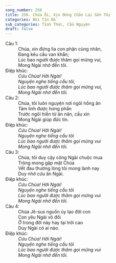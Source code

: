 ```yaml
---
song_number: 256
title: 256. Chúa Ôi, Xin Dừng Chân Lại Gần Tôi
categories: Đời Tín Đồ
sub_categories: Tỉnh Thức, Cầu Nguyện
draft: false
---
```

<dl><dt>Câu 1:</dt><dd data-verse="1">Chúa, xin đừng lìa con phận cùng nhân, <br/>Đang kêu cầu van khẩn; <br/>Lúc bao người được thăm gọi mừng vui, <br/>Mong Ngài nhớ đến tôi. </dd><dt>Điệp khúc:</dt><dd data-chorus="1"><em>Cứu Chúa! Hỡi Ngài! <br/>Nguyện nghe tiếng cầu tôi, <br/>Lúc bao người được thăm gọi mừng vui, <br/>Mong Ngài nhớ đến tôi. </em></dd><dt>Câu 2:</dt><dd data-verse="2">Chúa, tôi luôn nguyện nơi ngôi hồng ân <br/>Tâm linh được hưng phấn <br/>Trước ngôi hiền từ ăn năn, cầu xin <br/>Mong Ngài giúp đức tin. </dd><dt>Điệp khúc:</dt><dd data-chorus="1"><em>Cứu Chúa! Hỡi Ngài! <br/>Nguyện nghe tiếng cầu tôi <br/>Lúc bao người được thăm gọi mừng vui <br/>Mong Ngài nhớ đến tôi. </em></dd><dt>Câu 3:</dt><dd data-verse="3">Chúa, tôi duy cậy công Ngài chuộc mua <br/>Trông mong gặp mặt Chúa <br/>Vết đau thương lòng tôi mong lành nay <br/>Duy nhờ cứu ân Ngài. </dd><dt>Điệp khúc:</dt><dd data-chorus="1"><em>Cứu Chúa! Hỡi Ngài! <br/>Nguyện nghe tiếng cầu tôi <br/>Lúc bao người được thăm gọi mừng vui <br/>Mong Ngài nhớ đến tôi. </em></dd><dt>Câu 4:</dt><dd data-verse="4">Chúa Jê-sus nguồn ủy lạo đời con <br/>Con yêu Ngài vô đối <br/>Ở trong đời này hay tại trời cao <br/>Duy Ngài có ai nào. </dd><dt>Điệp khúc:</dt><dd data-chorus="1"><em>Cứu Chúa! Hỡi Ngài! <br/>Nguyện nghe tiếng cầu tôi <br/>Lúc bao người được thăm gọi mừng vui <br/>Mong Ngài nhớ đến tôi. </em></dd></dl>